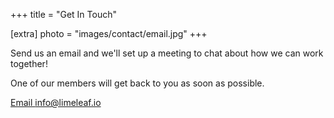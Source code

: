 +++
title = "Get In Touch"

[extra]
photo = "images/contact/email.jpg"
+++

Send us an email and we'll set up a meeting to chat about how we can
work together!

One of our members will get back to you as soon as possible.

<a role="button" href="mailto:info@limeleaf.io">Email info@limeleaf.io</a>
